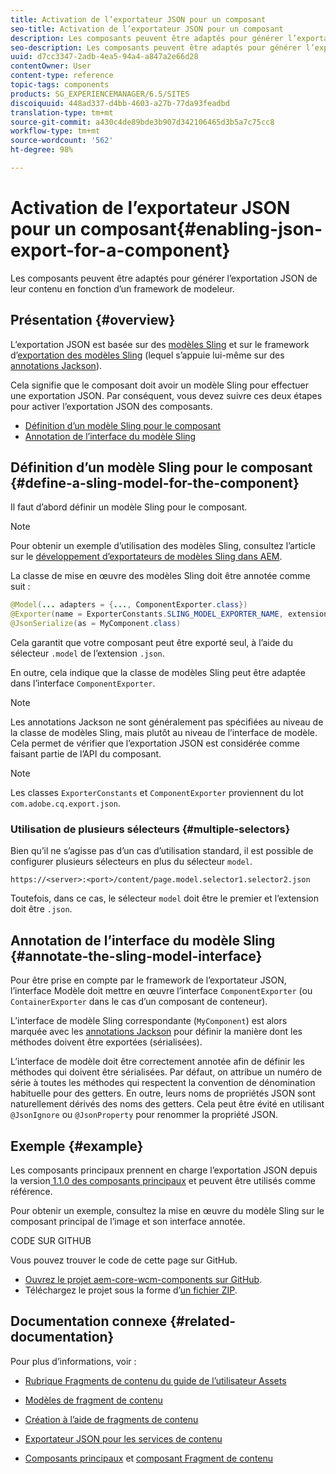 ```yaml
---
title: Activation de l’exportateur JSON pour un composant
seo-title: Activation de l’exportateur JSON pour un composant
description: Les composants peuvent être adaptés pour générer l’exportation JSON de leur contenu en fonction d’un framework de modeleur.
seo-description: Les composants peuvent être adaptés pour générer l’exportation JSON de leur contenu en fonction d’un framework de modeleur.
uuid: d7cc3347-2adb-4ea5-94a4-a847a2e66d28
contentOwner: User
content-type: reference
topic-tags: components
products: SG_EXPERIENCEMANAGER/6.5/SITES
discoiquuid: 448ad337-d4bb-4603-a27b-77da93feadbd
translation-type: tm+mt
source-git-commit: a430c4de89bde3b907d342106465d3b5a7c75cc8
workflow-type: tm+mt
source-wordcount: '562'
ht-degree: 98%

---
```



# Activation de l’exportateur JSON pour un composant{#enabling-json-export-for-a-component}

Les composants peuvent être adaptés pour générer l’exportation JSON de leur contenu en fonction d’un framework de modeleur.

## Présentation {#overview}

L’exportation JSON est basée sur des [modèles Sling](https://sling.apache.org/documentation/bundles/models.html) et sur le framework d’[exportation des modèles Sling](https://sling.apache.org/documentation/bundles/models.html#exporter-framework-since-130) (lequel s’appuie lui-même sur des [annotations Jackson](https://github.com/FasterXML/jackson-annotations/wiki/Jackson-Annotations)).

Cela signifie que le composant doit avoir un modèle Sling pour effectuer une exportation JSON. Par conséquent, vous devez suivre ces deux étapes pour activer l’exportation JSON des composants.

* [Définition d’un modèle Sling pour le composant](/help/sites-developing/json-exporter-components.md#define-a-sling-model-for-the-component)
* [Annotation de l’interface du modèle Sling](#annotate-the-sling-model-interface)

## Définition d’un modèle Sling pour le composant  {#define-a-sling-model-for-the-component}

Il faut d’abord définir un modèle Sling pour le composant.

>[!NOTE]
>
>Pour obtenir un exemple d’utilisation des modèles Sling, consultez l’article sur le [développement d’exportateurs de modèles Sling dans AEM](https://helpx.adobe.com/experience-manager/kt/platform-repository/using/sling-model-exporter-tutorial-develop.html).

La classe de mise en œuvre des modèles Sling doit être annotée comme suit :

```java
@Model(... adapters = {..., ComponentExporter.class})
@Exporter(name = ExporterConstants.SLING_MODEL_EXPORTER_NAME, extensions = ExporterConstants.SLING_MODEL_EXTENSION)
@JsonSerialize(as = MyComponent.class)
```

Cela garantit que votre composant peut être exporté seul, à l’aide du sélecteur `.model` de l’extension `.json`.

En outre, cela indique que la classe de modèles Sling peut être adaptée dans l’interface `ComponentExporter`.

>[!NOTE]
>
>Les annotations Jackson ne sont généralement pas spécifiées au niveau de la classe de modèles Sling, mais plutôt au niveau de l’interface de modèle. Cela permet de vérifier que l’exportation JSON est considérée comme faisant partie de l’API du composant.

>[!NOTE]
>
>Les classes `ExporterConstants` et `ComponentExporter` proviennent du lot `com.adobe.cq.export.json`.

### Utilisation de plusieurs sélecteurs {#multiple-selectors}

Bien qu’il ne s’agisse pas d’un cas d’utilisation standard, il est possible de configurer plusieurs sélecteurs en plus du sélecteur `model`.

```
https://<server>:<port>/content/page.model.selector1.selector2.json
```

Toutefois, dans ce cas, le sélecteur `model` doit être le premier et l’extension doit être `.json`.

## Annotation de l’interface du modèle Sling {#annotate-the-sling-model-interface}

Pour être prise en compte par le framework de l’exportateur JSON, l’interface Modèle doit mettre en œuvre l’interface `ComponentExporter` (ou `ContainerExporter` dans le cas d’un composant de conteneur).

L’interface de modèle Sling correspondante (`MyComponent`) est alors marquée avec les [annotations Jackson](https://github.com/FasterXML/jackson-annotations/wiki/Jackson-Annotations) pour définir la manière dont les méthodes doivent être exportées (sérialisées).

L’interface de modèle doit être correctement annotée afin de définir les méthodes qui doivent être sérialisées. Par défaut, on attribue un numéro de série à toutes les méthodes qui respectent la convention de dénomination habituelle pour des getters. En outre, leurs noms de propriétés JSON sont naturellement dérivés des noms des getters. Cela peut être évité en utilisant `@JsonIgnore` ou `@JsonProperty` pour renommer la propriété JSON.

## Exemple {#example}

Les composants principaux prennent en charge l’exportation JSON depuis la version[ 1.1.0 des composants principaux](https://docs.adobe.com/content/help/fr-FR/experience-manager-core-components/using/introduction.html) et peuvent être utilisés comme référence.

Pour obtenir un exemple, consultez la mise en œuvre du modèle Sling sur le composant principal de l’image et son interface annotée.

CODE SUR GITHUB

Vous pouvez trouver le code de cette page sur GitHub.

* [Ouvrez le projet aem-core-wcm-components sur GitHub](https://github.com/Adobe-Marketing-Cloud/aem-core-wcm-components).
* Téléchargez le projet sous la forme d’[un fichier ZIP](https://github.com/Adobe-Marketing-Cloud/aem-core-wcm-components/archive/master.zip).

## Documentation connexe {#related-documentation}

Pour plus d’informations, voir :

* [Rubrique Fragments de contenu du guide de l’utilisateur Assets](https://helpx.adobe.com/experience-manager/6-4/assets/user-guide.html?topic=/experience-manager/6-4/assets/morehelp/content-fragments.ug.js)

* [Modèles de fragment de contenu](/help/assets/content-fragments/content-fragments-models.md)
* [Création à l’aide de fragments de contenu](/help/sites-authoring/content-fragments.md)
* [Exportateur JSON pour les services de contenu](/help/sites-developing/json-exporter.md)
* [Composants principaux](https://docs.adobe.com/content/help/en/experience-manager-core-components/using/introduction.html) et [composant Fragment de contenu](https://helpx.adobe.com/experience-manager/core-components/using/content-fragment-component.html)

